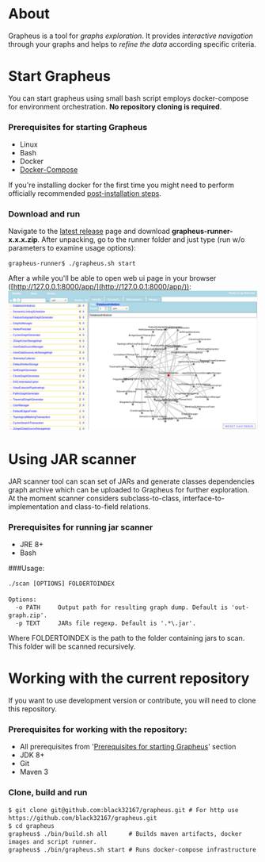 # About
Grapheus is a tool for _graphs exploration_. It provides _interactive navigation_ through your graphs and helps to _refine the data_ according specific criteria.

# Start Grapheus
You can start grapheus using small bash script employs docker-compose for environment orchestration. **No repository cloning is required**.
### Prerequisites for starting Grapheus
* Linux
* Bash
* Docker
* [Docker-Compose](https://docs.docker.com/compose/)

If you're installing docker for the first time you might need to perform officially recommended [post-installation steps](https://docs.docker.com/install/linux/linux-postinstall/).

### Download and run
Navigate to the [latest release](https://github.com/black32167/grapheus/releases/latest/) page and download **grapheus-runner-x.x.x.zip**.
After unpacking, go to the runner folder and just type (run w/o parameters to examine usage options):

```
grapheus-runner$ ./grapheus.sh start
```

After a while you'll be able to open web ui page in your browser ([http://127.0.0.1:8000/app/](http://127.0.0.1:8000/app/)):
<img src="grapheus_screenshot.png" alt="Grapheus screenshot" width="1024px">

# Using JAR scanner
JAR scanner tool can scan set of JARs and generate classes dependencies graph archive which can be uploaded to Grapheus for further exploration.
At the moment scanner considers subclass-to-class, interface-to-implementation and class-to-field relations.

### Prerequisites for running jar scanner
* JRE 8+
* Bash

###Usage:
```
./scan [OPTIONS] FOLDERTOINDEX

Options:
  -o PATH     Output path for resulting graph dump. Default is 'out-graph.zip'.
  -p TEXT     JARs file regexp. Default is '.*\.jar'.

```
Where FOLDERTOINDEX is the path to the folder containing jars to scan. This folder will be scanned recursively.

# Working with the current repository
If you want to use development version or contribute, you will need to clone this repository.
### Prerequisites for working with the repository:
* All prerequisites from '[Prerequisites for starting Grapheus](#prerequisites-for-starting-grapheus)' section
* JDK 8+
* Git
* Maven 3

### Clone, build and run

```
$ git clone git@github.com:black32167/grapheus.git # For http use https://github.com/black32167/grapheus.git
$ cd grapheus
grapheus$ ./bin/build.sh all      # Builds maven artifacts, docker images and script runner.
grapheus$ ./bin/grapheus.sh start # Runs docker-compose infrastructure
```
